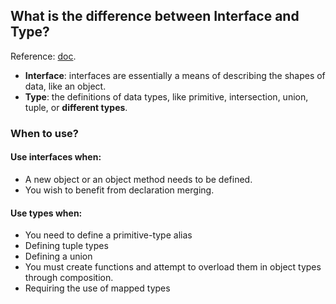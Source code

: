 ## What is the difference between Interface and Type?

Reference: [doc](https://blog.bitsrc.io/type-vs-interface-in-typescript-cf3c00bc04ae).

- **Interface**: interfaces are essentially a means of describing the shapes of data, like an object.
- **Type**: the definitions of data types, like primitive, intersection, union, tuple, or **different types**.

### When to use?

#### Use interfaces when:

- A new object or an object method needs to be defined.
- You wish to benefit from declaration merging.

#### Use types when:

- You need to define a primitive-type alias
- Defining tuple types
- Defining a union
- You must create functions and attempt to overload them in object types through composition.
- Requiring the use of mapped types

